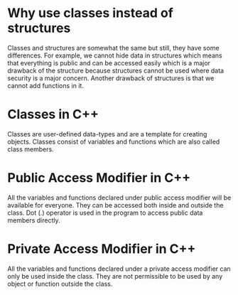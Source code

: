 # Why use classes instead of structures

Classes and structures are somewhat the same but still, they have some differences. For example, we cannot hide data in structures which means that everything is public and can be accessed easily which is a major drawback of the structure because structures cannot be used where data security is a major concern. Another drawback of structures is that we cannot add functions in it.

# Classes in C++

Classes are user-defined data-types and are a template for creating objects. Classes consist of variables and functions which are also called class members.

# Public Access Modifier in C++

All the variables and functions declared under public access modifier will be available for everyone. They can be accessed both inside and outside the class. Dot (.) operator is used in the program to access public data members directly.

# Private Access Modifier in C++

All the variables and functions declared under a private access modifier can only be used inside the class. They are not permissible to be used by any object or function outside the class.

